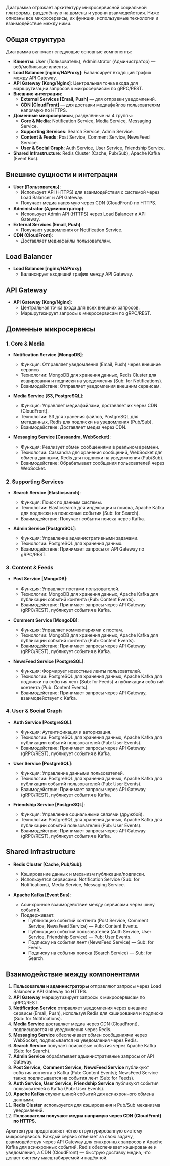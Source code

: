 Диаграмма отражает архитектуру микросервисной социальной платформы, разделённую на домены и уровни взаимодействия. Ниже описаны все микросервисы, их функции, используемые технологии и взаимодействие между ними.

## Общая структура

Диаграмма включает следующие основные компоненты:
- **Клиенты**: User (Пользователь), Administrator (Администратор) — веб/мобильные клиенты.
- **Load Balancer [nginx/HAProxy]**: Балансирует входящий трафик между API Gateway.
- **API Gateway [Kong/Nginx]**: Центральная точка входа для маршрутизации запросов к микросервисам по gRPC/REST.
- **Внешние интеграции**:
  - **External Services [Email, Push]** — для отправки уведомлений.
  - **CDN [CloudFront]** — для доставки медиафайлов пользователям напрямую по HTTPS.
- **Доменные микросервисы**, разделённые на 4 группы:
  - **Core & Media**: Notification Service, Media Service, Messaging Service.
  - **Supporting Services**: Search Service, Admin Service.
  - **Content & Feeds**: Post Service, Comment Service, NewsFeed Service.
  - **User & Social Graph**: Auth Service, User Service, Friendship Service.
- **Shared Infrastructure**: Redis Cluster (Cache, Pub/Sub), Apache Kafka (Event Bus).

## Внешние сущности и интеграции

- **User (Пользователь)**: 
  - Использует API (HTTPS) для взаимодействия с системой через Load Balancer и API Gateway.
  - Получает медиа напрямую через CDN (CloudFront) по HTTPS.
- **Administrator (Администратор)**: 
  - Использует Admin API (HTTPS) через Load Balancer и API Gateway.
- **External Services (Email, Push)**: 
  - Получают уведомления от Notification Service.
- **CDN (CloudFront)**: 
  - Доставляет медиафайлы пользователям.

## Load Balancer

- **Load Balancer [nginx/HAProxy]**:
  - Балансирует входящий трафик между API Gateway.

## API Gateway

- **API Gateway [Kong/Nginx]**:
  - Центральная точка входа для всех внешних запросов.
  - Маршрутизирует запросы к микросервисам по gRPC/REST.

## Доменные микросервисы

### 1. Core & Media

- **Notification Service [MongoDB]**:
  - Функция: Отправляет уведомления (Email, Push) через внешние сервисы.
  - Технологии: MongoDB для хранения данных, Redis Cluster для кэширования и подписки на уведомления (Sub: for Notifications).
  - Взаимодействие: Отправляет уведомления внешним сервисам.

- **Media Service [S3, PostgreSQL]**:
  - Функция: Управляет медиафайлами, доставляет их через CDN (CloudFront).
  - Технологии: S3 для хранения файлов, PostgreSQL для метаданных, Redis для подписки на уведомления (Pub/Sub).
  - Взаимодействие: Доставляет медиа через CDN.

- **Messaging Service [Cassandra, WebSocket]**:
  - Функция: Реализует обмен сообщениями в реальном времени.
  - Технологии: Cassandra для хранения сообщений, WebSocket для обмена данными, Redis для подписки на уведомления (Pub/Sub).
  - Взаимодействие: Обрабатывает сообщения пользователей через WebSocket.

### 2. Supporting Services

- **Search Service [Elasticsearch]**:
  - Функция: Поиск по данным системы.
  - Технологии: Elasticsearch для индексации и поиска, Apache Kafka для подписки на поисковые события (Sub: for Search).
  - Взаимодействие: Получает события поиска через Kafka.

- **Admin Service [PostgreSQL]**:
  - Функция: Управление административными задачами.
  - Технологии: PostgreSQL для хранения данных.
  - Взаимодействие: Принимает запросы от API Gateway по gRPC/REST.

### 3. Content & Feeds

- **Post Service [MongoDB]**:
  - Функция: Управляет постами пользователей.
  - Технологии: MongoDB для хранения данных, Apache Kafka для публикации событий контента (Pub: Content Events).
  - Взаимодействие: Принимает запросы через API Gateway (gRPC/REST), публикует события в Kafka.

- **Comment Service [MongoDB]**:
  - Функция: Управляет комментариями к постам.
  - Технологии: MongoDB для хранения данных, Apache Kafka для публикации событий контента (Pub: Content Events).
  - Взаимодействие: Принимает запросы через API Gateway (gRPC/REST), публикует события в Kafka.

- **NewsFeed Service [PostgreSQL]**:
  - Функция: Формирует новостные ленты пользователей.
  - Технологии: PostgreSQL для хранения данных, Apache Kafka для подписки на события лент (Sub: for Feeds) и публикации событий контента (Pub: Content Events).
  - Взаимодействие: Принимает запросы через API Gateway, взаимодействует с Kafka.

### 4. User & Social Graph

- **Auth Service [PostgreSQL]**:
  - Функция: Аутентификация и авторизация.
  - Технологии: PostgreSQL для хранения данных, Apache Kafka для публикации событий пользователей (Pub: User Events).
  - Взаимодействие: Принимает запросы через API Gateway (gRPC/REST), публикует события в Kafka.

- **User Service [PostgreSQL]**:
  - Функция: Управление данными пользователей.
  - Технологии: PostgreSQL для хранения данных, Apache Kafka для публикации событий пользователей (Pub: User Events).
  - Взаимодействие: Принимает запросы через API Gateway (gRPC/REST), публикует события в Kafka.

- **Friendship Service [PostgreSQL]**:
  - Функция: Управление социальными связями (дружбой).
  - Технологии: PostgreSQL для хранения данных, Apache Kafka для публикации событий пользователей (Pub: User Events).
  - Взаимодействие: Принимает запросы через API Gateway (gRPC/REST), публикует события в Kafka.

## Shared Infrastructure

- **Redis Cluster [Cache, Pub/Sub]**:
  - Кэширование данных и механизм публикации/подписки.
  - Используется сервисами: Notification Service (Sub: for Notifications), Media Service, Messaging Service.

- **Apache Kafka [Event Bus]**:
  - Асинхронное взаимодействие между сервисами через шину событий.
  - Поддерживает:
    - Публикацию событий контента (Post Service, Comment Service, NewsFeed Service) — Pub: Content Events.
    - Публикацию событий пользователей (Auth Service, User Service, Friendship Service) — Pub: User Events.
    - Подписку на события лент (NewsFeed Service) — Sub: for Feeds.
    - Подписку на события поиска (Search Service) — Sub: for Search.

## Взаимодействие между компонентами

1. **Пользователи и администраторы** отправляют запросы через Load Balancer и API Gateway по HTTPS.
2. **API Gateway** маршрутизирует запросы к микросервисам по gRPC/REST.
3. **Notification Service** отправляет уведомления через внешние сервисы (Email, Push), используя Redis для кэширования и подписки (Sub: for Notifications).
4. **Media Service** доставляет медиа через CDN (CloudFront), подписывается на уведомления через Redis.
5. **Messaging Service** обеспечивает обмен сообщениями через WebSocket, подписывается на уведомления через Redis.
6. **Search Service** получает поисковые события через Apache Kafka (Sub: for Search).
7. **Admin Service** обрабатывает административные запросы от API Gateway.
8. **Post Service, Comment Service, NewsFeed Service** публикуют события контента в Kafka (Pub: Content Events); NewsFeed Service также подписывается на события лент (Sub: for Feeds).
9. **Auth Service, User Service, Friendship Service** публикуют события пользователей в Kafka (Pub: User Events).
10. **Apache Kafka** служит шиной событий для асинхронного обмена данными.
11. **Redis Cluster** используется для кэширования и Pub/Sub механизма уведомлений.
12. **Пользователи получают медиа напрямую через CDN (CloudFront) по HTTPS.**

Архитектура представляет чётко структурированную систему микросервисов. Каждый сервис отвечает за свою задачу, взаимодействуя через API Gateway для синхронных запросов и Apache Kafka для асинхронных событий. Redis обеспечивает кэширование и уведомления, а CDN (CloudFront) — быструю доставку медиа, что делает систему масштабируемой и надёжной.